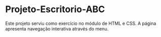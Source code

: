 # Projeto-Escritorio-ABC
Este projeto serviu como exercício no módulo de HTML e CSS.
A página apresenta navegação interativa através do menu.

